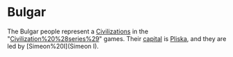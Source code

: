 # Bulgar

The Bulgar people represent a [Civilizations](civilization) in the "[Civilization%20%28series%29](Civilization)" games. Their [capital](capital) is [Pliska](Pliska), and they are led by [Simeon%20I](Simeon I).